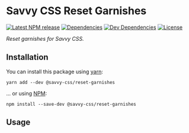 # Savvy CSS Reset Garnishes

[![Latest NPM release][npm-badge]][npm-badge-url]
[![Dependencies][dependencies-badge]][dependencies-badge-url]
[![Dev Dependencies][devDependencies-badge]][devDependencies-badge-url]
[![License][license-badge]][license-badge-url]

_Reset garnishes for Savvy CSS._

## Installation

You can install this package using [yarn](https://yarnpkg.com/en/docs/install):

```shell
yarn add --dev @savvy-css/reset-garnishes
```

... or using [NPM](https://docs.npmjs.com/getting-started/installing-node):

```shell
npm install --save-dev @savvy-css/reset-garnishes
```

## Usage


[npm-badge]: https://img.shields.io/npm/v/@savvy-css/@savvy-css/reset-garnishes.svg
[npm-badge-url]: https://www.npmjs.com/package/@savvy-css/@savvy-css/reset-garnishes
[license-badge]: https://img.shields.io/npm/l/@savvy-css/@savvy-css/reset-garnishes.svg
[license-badge-url]: LICENSE
[dependencies-badge]: https://img.shields.io/david/savvy-css/@savvy-css/reset-garnishes.svg
[dependencies-badge-url]: https://david-dm.org/savvy-css/@savvy-css/reset-garnishes
[devDependencies-badge]: https://img.shields.io/david/dev/savvy-css/@savvy-css/reset-garnishes.svg
[devDependencies-badge-url]: https://david-dm.org/savvy-css/@savvy-css/reset-garnishes#info=devDependencies

